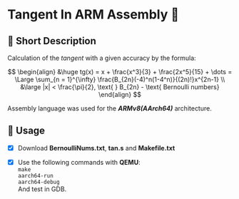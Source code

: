 #  Tangent In ARM Assembly :memo:
## :pushpin: Short Description
  Calculation of the _tangent_ with a given accuracy by the formula:
  
  $$
  \begin{align}
  &\huge tg(x) = x + \frac{x^3}{3} + \frac{2x^5}{15} + \dots = \Large \sum_{n = 1}^{\infty} \frac{B_{2n}(-4)^n(1-4^n)}{(2n)!}x^{2n-1} \\ 
  &\large |x| < \frac{\pi}{2}, \text{ } B_{2n} - \text{ Bernoulli numbers}
  \end{align}
  $$
 
  Assembly language was used for the ***ARMv8(AArch64)*** architecture.
## :pushpin: Usage
   - [x] Download **BernoulliNums.txt**, **tan.s** and **Makefile.txt**
   - [x] Use the following commands with **QEMU**: <br>
         `make` <br>
         `aarch64-run` <br>
         `aarch64-debug` <br>
        And test in GDB.
  
  
